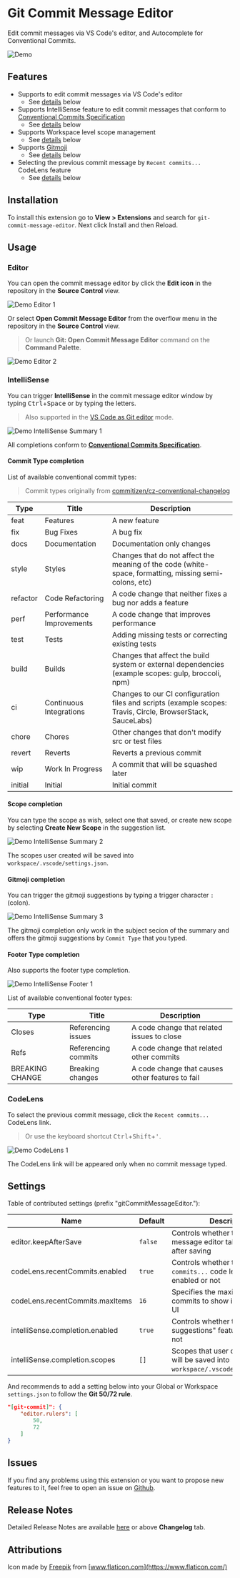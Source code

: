# Git Commit Message Editor

Edit commit messages via VS Code's editor, and Autocomplete for Conventional Commits.

![Demo](./images/readme/demo.gif)

## Features

- Supports to edit commit messages via VS Code's editor
    - See [details](#editor) below
- Supports IntelliSense feature to edit commit messages that conform to [Conventional Commits Specification](https://conventionalcommits.org/)
    - See [details](#intellisense) below
- Supports Workspace level scope management
    - See [details](#scope-completion) below
- Supports [Gitmoji](https://gitmoji.dev/)
    - See [details](#gitmoji-completion) below
- Selecting the previous commit message by `Recent commits...` CodeLens feature
    - See [details](#codelens) below

## Installation

To install this extension go to **View > Extensions** and search for `git-commit-message-editor`. Next click Install and then Reload.

## Usage

### Editor

You can open the commit message editor by click the **Edit icon** in the repository in the **Source Control** view.

![Demo Editor 1](./images/readme/demo_editor_1.png)

Or select **Open Commit Message Editor** from the overflow menu in the repository in the **Source Control** view.
> Or launch **Git: Open Commit Message Editor** command on the **Command Palette**.

![Demo Editor 2](./images/readme/demo_editor_2.png)

### IntelliSense

You can trigger **IntelliSense** in the commit message editor window by typing <kbd>Ctrl</kbd>+<kbd>Space</kbd> or by typing the letters.  
> Also supported in the [VS Code as Git editor](https://code.visualstudio.com/docs/editor/versioncontrol#_vs-code-as-git-editor) mode.

![Demo IntelliSense Summary 1](./images/readme/demo_intellisense_summary_1.gif)

All completions conform to [**Conventional Commits Specification**](https://conventionalcommits.org/).

#### Commit Type completion

List of available conventional commit types:
> Commit types originally from [commitizen/cz-conventional-changelog](https://github.com/commitizen/cz-conventional-changelog)

| Type     | Title                    | Description                                                                                                 |
| -------- | ------------------------ | ----------------------------------------------------------------------------------------------------------- |
| feat     | Features                 | A new feature                                                                                               |
| fix      | Bug Fixes                | A bug fix                                                                                                   |
| docs     | Documentation            | Documentation only changes                                                                                  |
| style    | Styles                   | Changes that do not affect the meaning of the code (white-space, formatting, missing semi-colons, etc)      |
| refactor | Code Refactoring         | A code change that neither fixes a bug nor adds a feature                                                   |
| perf     | Performance Improvements | A code change that improves performance                                                                     |
| test     | Tests                    | Adding missing tests or correcting existing tests                                                           |
| build    | Builds                   | Changes that affect the build system or external dependencies (example scopes: gulp, broccoli, npm)         |
| ci       | Continuous Integrations  | Changes to our CI configuration files and scripts (example scopes: Travis, Circle, BrowserStack, SauceLabs) |
| chore    | Chores                   | Other changes that don't modify src or test files                                                           |
| revert   | Reverts                  | Reverts a previous commit                                                                                   |
| wip      | Work In Progress         | A commit that will be squashed later                                                                        |
| initial  | Initial                  | Initial commit                                                                                              |

#### Scope completion

You can type the scope as wish, select one that saved, or create new scope by selecting **Create New Scope** in the suggestion list.

![Demo IntelliSense Summary 2](./images/readme/demo_intellisense_summary_2.gif)

The scopes user created will be saved into `workspace/.vscode/settings.json`.

#### Gitmoji completion

You can trigger the gitmoji suggestions by typing a trigger character `:` (colon).

![Demo IntelliSense Summary 3](./images/readme/demo_intellisense_summary_3.gif)

The gitmoji completion only work in the subject secion of the summary and offers the gitmoji suggestions by `Commit Type` that you typed.

#### Footer Type completion

Also supports the footer type completion.

![Demo IntelliSense Footer 1](./images/readme/demo_intellisense_footer_1.png)

List of available conventional footer types:

| Type            | Title               | Description                                      |
| --------------- | ------------------- | ------------------------------------------------ |
| Closes          | Referencing issues  | A code change that related issues to close       |
| Refs            | Referencing commits | A code change that related other commits         |
| BREAKING CHANGE | Breaking changes    | A code change that causes other features to fail |

### CodeLens

To select the previous commit message, click the `Recent commits...` CodeLens link.
> Or use the keyboard shortcut <kbd>Ctrl</kbd>+<kbd>Shift</kbd>+<kbd>'</kbd>.

![Demo CodeLens 1](./images/readme/demo_codelens_1.gif)

The CodeLens link will be appeared only when no commit message typed.

## Settings

Table of contributed settings (prefix "gitCommitMessageEditor."):

| Name                            | Default | Description                                                                            |
| ------------------------------- | ------- | -------------------------------------------------------------------------------------- |
| editor.keepAfterSave            | `false` | Controls whether the commit message editor tab keep or close, after saving             |
| codeLens.recentCommits.enabled  | `true`  | Controls whether the `Recent commits...` code lens feature is enabled or not           |
| codeLens.recentCommits.maxItems | `16`    | Specifies the maximum number of commits to show in the quick pick UI                   |
| intelliSense.completion.enabled | `true`  | Controls whether the \"Quick suggestions\" feature is enabled or not                   |
| intelliSense.completion.scopes  | `[]`    | Scopes that user created (Scopes will be saved into `workspace/.vscode/settings.json`) |

And recommends to add a setting below into your Global or Workspace `settings.json` to follow the **Git 50/72 rule**.

```json
"[git-commit]": {
    "editor.rulers": [
        50,
        72
    ]
}
```

## Issues

If you find any problems using this extension or you want to propose new features to it, feel free to open an issue on [Github](https://github.com/phoihos/vscode-git-commit-message-editor/issues).

## Release Notes

Detailed Release Notes are available [here](https://github.com/phoihos/vscode-git-commit-message-editor/blob/master/CHANGELOG.md) or above **Changelog** tab.

## Attributions

Icon made by [Freepik](https://www.flaticon.com/authors/freepik) from [www.flaticon.com](https://www.flaticon.com/)
